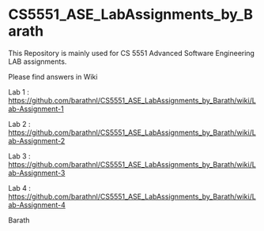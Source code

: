 # CS5551_ASE_LabAssignments_by_Barath
This Repository is mainly used for CS 5551 Advanced Software Engineering LAB assignments.

Please find answers in Wiki

Lab 1 : https://github.com/barathnl/CS5551_ASE_LabAssignments_by_Barath/wiki/Lab-Assignment-1

Lab 2 : https://github.com/barathnl/CS5551_ASE_LabAssignments_by_Barath/wiki/Lab-Assignment-2

Lab 3 : https://github.com/barathnl/CS5551_ASE_LabAssignments_by_Barath/wiki/Lab-Assignment-3

Lab 4 : https://github.com/barathnl/CS5551_ASE_LabAssignments_by_Barath/wiki/Lab-Assignment-4

Barath
